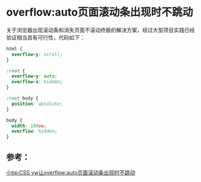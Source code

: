 # overflow:auto页面滚动条出现时不跳动

关于浏览器出现滚动条和消失页面不滚动终极的解决方案，经过大型项目实践已经验证相当具有可行性，代码如下：
```css
html {
  overflow-y: scroll;
}

:root {
  overflow-y: auto;
  overflow-x: hidden;
}

:root body {
  position: absolute;
}

body {
  width: 100vw;
  overflow: hidden;
}
```

## 参考：
[小tip:CSS vw让overflow:auto页面滚动条出现时不跳动](http://www.zhangxinxu.com/wordpress/2015/01/css-page-scrollbar-toggle-center-no-jumping/)